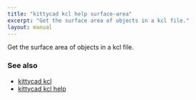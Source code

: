 ```yaml
---
title: "kittycad kcl help surface-area"
excerpt: "Get the surface area of objects in a kcl file."
layout: manual
---
```


Get the surface area of objects in a kcl file.

### See also

* [kittycad kcl](./kittycad_kcl)
* [kittycad kcl help](./kittycad_kcl_help)